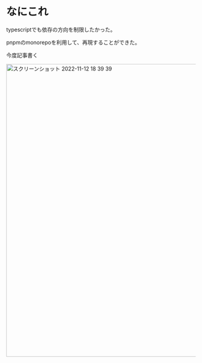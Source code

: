 # なにこれ
typescriptでも依存の方向を制限したかった。

pnpmのmonorepoを利用して、再現することができた。

今度記事書く

<img width="778" alt="スクリーンショット 2022-11-12 18 39 39" src="https://user-images.githubusercontent.com/24515690/201468331-7c9e1a1c-a4e5-49c8-8c6d-e75e71f90fd3.png">
